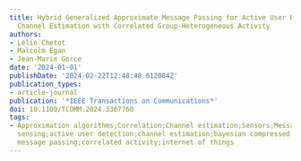 ```yaml
---
title: Hybrid Generalized Approximate Message Passing for Active User Detection and
  Channel Estimation with Correlated Group-Heterogeneous Activity
authors:
- Lélio Chetot
- Malcolm Egan
- Jean-Marie Gorce
date: '2024-01-01'
publishDate: '2024-02-22T12:48:48.612084Z'
publication_types:
- article-journal
publication: '*IEEE Transactions on Communications*'
doi: 10.1109/TCOMM.2024.3367760
tags:
- Approximation algorithms;Correlation;Channel estimation;Sensors;Message passing;Vectors;Compressed
  sensing;active user detection;channel estimation;bayesian compressed sensing;approximate
  message passing;correlated activity;internet of things
---
```

